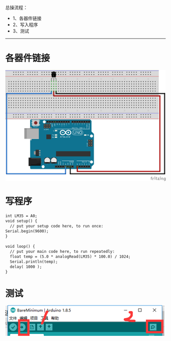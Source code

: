总操流程：
- 1、各器件链接
- 2、写入程序
- 3、测试

----------
# 各器件链接
![](image/15-1.png)
# 写程序
```
int LM35 = A0;
void setup() {
  // put your setup code here, to run once:
Serial.begin(9600);
}

void loop() {
  // put your main code here, to run repeatedly:
  float temp = (5.0 * analogRead(LM35) * 100.0) / 1024;
  Serial.println(temp);
  delay( 1000 );
}
```
# 测试
![](image/14-2.png)
